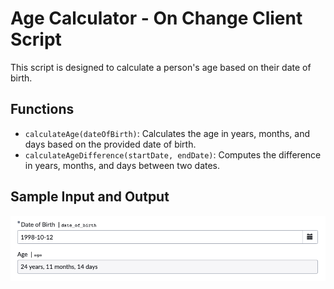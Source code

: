 # Age Calculator - On Change Client Script

This script is designed to calculate a person's age based on their date of birth.

## Functions

- `calculateAge(dateOfBirth)`: Calculates the age in years, months, and days based on the provided date of birth.
- `calculateAgeDifference(startDate, endDate)`: Computes the difference in years, months, and days between two dates.

## Sample Input and Output

![age_calculator](image.png)
